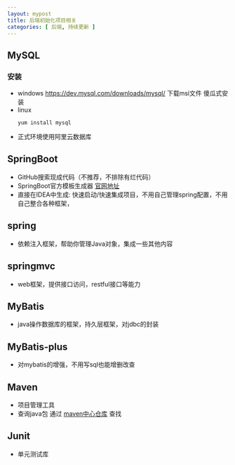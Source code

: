 ```yaml
---
layout: mypost
title: 后端初始化项目相关
categories: [ 后端, 持续更新 ]
---
```


## MySQL

### 安装

- windows  https://dev.mysql.com/downloads/mysql/ 下载msi文件 傻瓜式安装
- linux
    ```
    yum install mysql
    ```
- 正式环境使用阿里云数据库

## SpringBoot

- GitHub搜索现成代码（不推荐，不排除有烂代码）
- SpringBoot官方模板生成器  [官网地址](https://start.spring.io/)
- 直接在IDEA中生成: 快速启动/快速集成项目，不用自己管理spring配置，不用自己整合各种框架，

## spring

- 依赖注入框架，帮助你管理Java对象，集成一些其他内容

## springmvc

- web框架，提供接口访问，restful接口等能力

## MyBatis

- java操作数据库的框架，持久层框架，对jdbc的封装

## MyBatis-plus

- 对mybatis的增强，不用写sql也能增删改查

## Maven

- 项目管理工具
- 查询java包 通过 [maven中心仓库](http://mvnrepository.com/) 查找

## Junit

- 单元测试库




